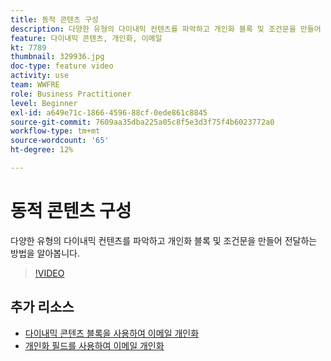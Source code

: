 ```yaml
---
title: 동적 콘텐츠 구성
description: 다양한 유형의 다이내믹 컨텐츠를 파악하고 개인화 블록 및 조건문을 만들어 전달하는 방법을 알아봅니다.
feature: 다이내믹 콘텐츠, 개인화, 이메일
kt: 7789
thumbnail: 329936.jpg
doc-type: feature video
activity: use
team: WWFRE
role: Business Practitioner
level: Beginner
exl-id: a649e71c-1866-4596-88cf-0ede861c8845
source-git-commit: 7609aa35dba225a05c8f5e3d3f75f4b6023772a0
workflow-type: tm+mt
source-wordcount: '65'
ht-degree: 12%

---
```


# 동적 콘텐츠 구성

다양한 유형의 다이내믹 컨텐츠를 파악하고 개인화 블록 및 조건문을 만들어 전달하는 방법을 알아봅니다.

>[!VIDEO](https://video.tv.adobe.com/v/329936?quality=12)

## 추가 리소스

* [다이내믹 콘텐츠 블록을 사용하여 이메일 개인화](/help/content-creation/personalize-using-dynamic-content-blocks.md)
* [개인화 필드를 사용하여 이메일 개인화](/help/content-creation/personalize-emails-using-personalization-fields.md)
